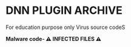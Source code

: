 <h1>DNN PLUGIN ARCHIVE</h1>

For education purpose only
Virus source codeS

<b>Malware code- ⚠ INFECTED FILES ⚠</b>
